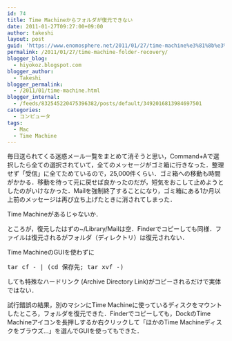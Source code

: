 ```yaml
---
id: 74
title: Time Machineからフォルダが復元できない
date: 2011-01-27T09:27:00+09:00
author: takeshi
layout: post
guid: 'https://www.enomosphere.net/2011/01/27/time-machine%e3%81%8b%e3%82%89%e3%83%95%e3%82%a9%e3%83%ab%e3%83%80%e3%81%8c%e5%be%a9%e5%85%83%e3%81%a7%e3%81%8d%e3%81%aa%e3%81%84/'
permalink: /2011/01/27/time-machine-folder-recovery/
blogger_blog:
  - hiyokoz.blogspot.com
blogger_author:
  - Takeshi
blogger_permalink:
  - /2011/01/time-machine.html
blogger_internal:
  - /feeds/832545220475396382/posts/default/3492016813984697501
categories:
  - コンピュータ
tags:
  - Mac
  - Time Machine
---
```

毎日送られてくる迷惑メール一覧をまとめて消そうと思い，Command+Aで選択したら全ての選択されていて，全てのメッセージがゴミ箱に行きなった．整理せず「受信」に全てためているので，25,000件くらい．ゴミ箱への移動も時間がかかる．移動を待って元に戻せば良かったのだが，短気をおこして止めようとしたのがいけなかった．Mailを強制終了することになり，ゴミ箱にある1か月以上前のメッセージは再び立ち上げたときに消されてしまった．

Time Machineがあるじゃないか．

ところが，復元したはずの~/Library/Mailは空．Finderでコピーしても同様．ファイルは復元されるがフォルダ（ディレクトリ）は復元されない．

Time MachineのGUIを使わずに
<pre>
tar cf - | (cd 保存先; tar xvf -)</pre>
しても特殊なハードリンク (Archive Directory Link)がコピーされるだけで実体ではない．

試行錯誤の結果，別のマシンにTime Machineに使っているディスクをマウントしたところ，フォルダを復元できた．Finderでコピーしても，DockのTime Machineアイコンを長押しするか右クリックして「ほかのTime Machineディスクをブラウズ...」を選んでGUIを使ってもできた．